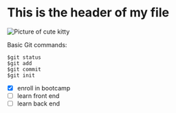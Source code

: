 # This is the header of my file
![Picture of cute kitty](https://user-images.githubusercontent.com/107654811/186309454-380e18f3-a2a8-4a9b-b7d0-8d2659e522cf.png)

Basic Git commands:
```
$git status
$git add
$git commit
$git init
```
- [x] enroll in bootcamp
- [ ] learn front end
- [ ] learn back end
